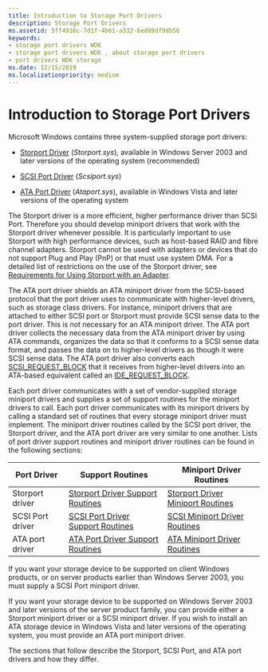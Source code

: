 ```yaml
---
title: Introduction to Storage Port Drivers
description: Storage Port Drivers
ms.assetid: 5ff4916c-7d1f-4b61-a332-6ed89df9db56
keywords:
- storage port drivers WDK
- storage port drivers WDK , about storage port drivers
- port drivers WDK storage
ms.date: 12/15/2019
ms.localizationpriority: medium
---
```


# Introduction to Storage Port Drivers

Microsoft Windows contains three system-supplied storage port drivers:

- [Storport Driver](storport-driver-overview.md) (*Storport.sys*), available in Windows Server 2003 and later versions of the operating system (recommended)

- [SCSI Port Driver](scsi-port-driver-overview.md) (*Scsiport.sys*)

- [ATA Port Driver](ata-port-driver-overview.md) (*Ataport.sys*), available in Windows Vista and later versions of the operating system

The Storport driver is a more efficient, higher performance driver than SCSI Port. Therefore you should develop miniport drivers that work with the Storport driver whenever possible. It is particularly important to use Storport with high performance devices, such as host-based RAID and fibre channel adapters. Storport cannot be used with adapters or devices that do not support Plug and Play (PnP) or that must use system DMA. For a detailed list of restrictions on the use of the Storport driver, see [Requirements for Using Storport with an Adapter](requirements-for-using-storport-with-an-adapter.md).

The ATA port driver shields an ATA miniport driver from the SCSI-based protocol that the port driver uses to communicate with higher-level drivers, such as storage class drivers. For instance, miniport drivers that are attached to either SCSI port or Storport must provide SCSI sense data to the port driver. This is not necessary for an ATA miniport driver. The ATA port driver collects the necessary data from the ATA miniport driver by using ATA commands, organizes the data so that it conforms to a SCSI sense data format, and passes the data on to higher-level drivers as though it were SCSI sense data. The ATA port driver also converts each [SCSI_REQUEST_BLOCK](https://docs.microsoft.com/windows-hardware/drivers/ddi/srb/ns-srb-_scsi_request_block) that it receives from higher-level drivers into an ATA-based equivalent called an [IDE_REQUEST_BLOCK](https://docs.microsoft.com/windows-hardware/drivers/ddi/irb/ns-irb-_ide_request_block).

Each port driver communicates with a set of vendor-supplied storage miniport drivers and supplies a set of support routines for the miniport drivers to call. Each port driver communicates with its miniport drivers by calling a standard set of routines that every storage miniport driver must implement. The miniport driver routines called by the SCSI port driver, the Storport driver, and the ATA port driver are very similar to one another. Lists of port driver support routines and miniport driver routines can be found in the following sections:

| Port Driver | Support Routines | Miniport Driver Routines |
| ----------- | ---------------- | ------------------------ |
| Storport driver | [Storport Driver Support Routines](storport-driver-support-routines.md) | [Storport Driver Miniport Routines](storport-miniport-driver-routines.md) |
| SCSI Port driver | [SCSI Port Driver Support Routines](scsi-port-driver-support-routines.md) | [SCSI Miniport Driver Routines](scsi-miniport-driver-routines.md) |
| ATA port driver | [ATA Port Driver Support Routines](ata-miniport-drivers.md) | [ATA Miniport Driver Routines](ata-miniport-drivers.md) |

If you want your storage device to be supported on client Windows products, or on server products earlier than Windows Server 2003, you must supply a SCSI Port miniport driver.

If you want your storage device to be supported on Windows Server 2003 and later versions of the server product family, you can provide either a Storport miniport driver or a SCSI miniport driver. If you wish to install an ATA storage device in Windows Vista and later versions of the operating system, you must provide an ATA port miniport driver.

The sections that follow describe the Storport, SCSI Port, and ATA port drivers and how they differ.
